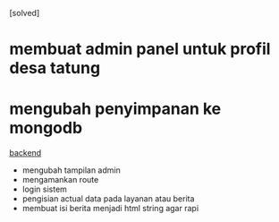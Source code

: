[solved]
# membuat admin panel untuk profil desa tatung 
# mengubah penyimpanan ke mongodb 

[backend](planning)
* mengubah tampilan admin
* mengamankan route
* login sistem 
* pengisian actual data pada layanan atau berita
* membuat isi berita menjadi html string agar rapi


